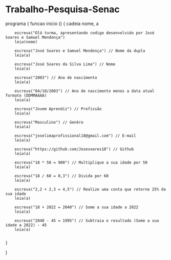 # Trabalho-Pesquisa-Senac

programa
{
	funcao inicio ()
	{
		cadeia nome, a


		escreva("Olá turma, apresentando codigo desenvolvido por José Soares e Samuel Mendonça")
		leia(nome)
		
		escreva("José Soares e Samuel Mendonça") // Nome da dupla
		leia(a)
		
		escreva("José Soares da Silva Lima") // Nome
		leia(a)
		
		escreva("2003") // Ano de nascimento
		leia(a)
		
		escreva("04/10/2003") // Ano de nascimento menos a data atual formato (DDMMAAAA)
		leia(a)
		
		escreva("Jovem Aprendiz") // Profissão
		leia(a)
		
		escreva("Masculino") // Genêro
		leia(a)
		
		escreva("joselimaprofissional18@gmail.com") // E-mail
		leia(a)
		
		escreva("https://github.com/Josesoares18") // Github
		leia(a)
		
		escreva("18 * 50 = 900") // Multiplique a sua idade por 50
		leia(a)
		
		escreva("18 / 60 = 0,3") // Divida por 60
		leia(a)
		
		escreva("2,2 + 2,3 = 4,5") // Realize uma conta que retorne 25% da sua idade
		leia(a)
		
		escreva("18 + 2022 = 2040") // Some a sua idade a 2022
		leia(a)
		
		escreva("2040 - 45 = 1995") // Subtraia o resultado (Some a sua idade a 2022) - 45
		leia(a)


	}
}
